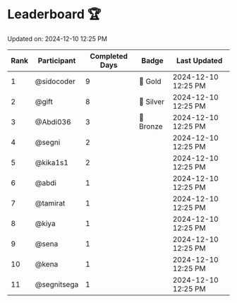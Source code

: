 # Leaderboard 🏆

Updated on: 2024-12-10 12:25 PM

| Rank | Participant       | Completed Days | Badge      | Last Updated         |
|------|-------------------|----------------|------------|----------------------|
| 1    | @sidocoder        | 9              | 🏅 Gold     | 2024-12-10 12:25 PM |
| 2    | @gift             | 8              | 🥈 Silver   | 2024-12-10 12:25 PM |
| 3    | @Abdi036          | 3              | 🥉 Bronze   | 2024-12-10 12:25 PM |
| 4    | @segni            | 2              |            | 2024-12-10 12:25 PM |
| 5    | @kika1s1          | 2              |            | 2024-12-10 12:25 PM |
| 6    | @abdi             | 1              |            | 2024-12-10 12:25 PM |
| 7    | @tamirat          | 1              |            | 2024-12-10 12:25 PM |
| 8    | @kiya             | 1              |            | 2024-12-10 12:25 PM |
| 9    | @sena             | 1              |            | 2024-12-10 12:25 PM |
| 10   | @kena             | 1              |            | 2024-12-10 12:25 PM |
| 11   | @segnitsega       | 1              |            | 2024-12-10 12:25 PM |
